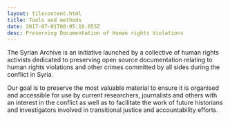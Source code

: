 ```yaml
---
layout: tilecontent.html
title: Tools and methods
date: 2017-07-01T00:05:18.055Z
desc: Preserving Documentation of Human rights Violations
---
```


The Syrian Archive is an initiative launched by a collective of human rights activists dedicated to preserving open source documentation relating to human rights violations and other crimes committed by all sides during the conflict in Syria.


Our goal is to preserve the most valuable material to ensure it is organised and accessible for use by current researchers, journalists and others with an interest in the conflict as well as to facilitate the work of future historians and investigators involved in transitional justice and accountability efforts.
